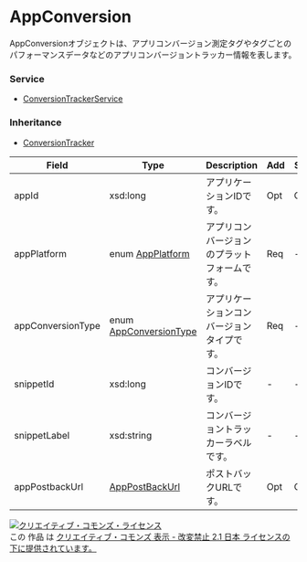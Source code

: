 # AppConversion
AppConversionオブジェクトは、アプリコンバージョン測定タグやタグごとのパフォーマンスデータなどのアプリコンバージョントラッカー情報を表します。
### Service
+ [ConversionTrackerService](../services/ConversionTrackerService.md)

### Inheritance
+ [ConversionTracker](./ConversionTracker.md)

| Field | Type | Description | Add | Set | 
|---|---|---|---|---|
| appId| xsd:long| アプリケーションIDです。| Opt| Opt |
| appPlatform| enum <a href="./AppPlatform.md">AppPlatform</a>| アプリコンバージョンのプラットフォームです。| Req| - |
| appConversionType| enum <a href="./AppConversionType.md">AppConversionType</a>| アプリケーションコンバージョンタイプです。| Req| - |
| snippetId| xsd:long| コンバージョンIDです。| -| - |
| snippetLabel| xsd:string| コンバージョントラッカーラベルです。| -| - |
| appPostbackUrl| <a href="./AppPostBackUrl.md">AppPostBackUrl</a>| ポストバックURLです。| Opt| Opt |

<a rel="license" href="http://creativecommons.org/licenses/by-nd/2.1/jp/"><img alt="クリエイティブ・コモンズ・ライセンス" style="border-width:0" src="https://i.creativecommons.org/l/by-nd/2.1/jp/88x31.png" /></a><br />この 作品 は <a rel="license" href="http://creativecommons.org/licenses/by-nd/2.1/jp/">クリエイティブ・コモンズ 表示 - 改変禁止 2.1 日本 ライセンスの下に提供されています。</a>
